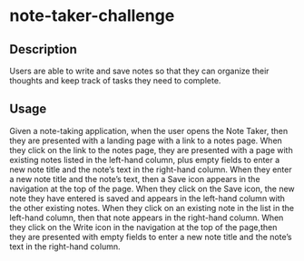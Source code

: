# note-taker-challenge

## Description
Users are able to write and save notes so that they can organize their thoughts and keep track of tasks they need to complete.


## Usage
Given a note-taking application, when the user opens the Note Taker, then they are presented with a landing page with a link to a notes page.
When they click on the link to the notes page, they are presented with a page with existing notes listed in the left-hand column, plus empty fields to enter a new note title and the note’s text in the right-hand column.
When they enter a new note title and the note’s text, then a Save icon appears in the navigation at the top of the page.
When they click on the Save icon, the new note they have entered is saved and appears in the left-hand column with the other existing notes.
When they click on an existing note in the list in the left-hand column, then that note appears in the right-hand column.
When they click on the Write icon in the navigation at the top of the page,then they are presented with empty fields to enter a new note title and the note’s text in the right-hand column.

